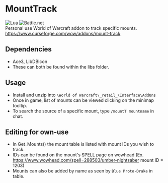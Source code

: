 # MountTrack
![Lua](https://img.shields.io/badge/lua-%232C2D72.svg?style=for-the-badge&logo=lua&logoColor=white) ![Battle.net](https://img.shields.io/badge/battle.net-%2300AEFF.svg?style=for-the-badge&logo=battle.net&logoColor=white) \
Personal use World of Warcraft addon to track specific mounts.
https://www.curseforge.com/wow/addons/mount-track

## Dependencies
-   Ace3, LibDBIcon
-   These can both be found within the libs folder.

## Usage
-   Install and unzip into `\World of Warcraft\_retail_\Interface\AddOns`
-   Once in game, list of mounts can be viewed clicking on the minimap tooltip.
-   To search the source of a specific mount, type `/mountT mountname` in chat.

## Editing for own-use
-   In Get_Mounts() the mount table is listed with mount IDs you wish to track.
-   IDs can be found on the mount's SPELL page on wowhead (Ex. https://www.wowhead.com/spell=288503/umber-nightsaber mount ID = 1203)
-   Mounts can also be added by name as seen by `Blue Proto-Drake` in table.
